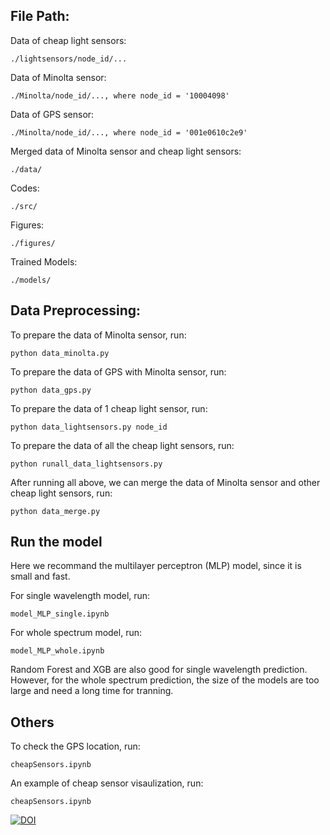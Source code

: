 

## File Path:

Data of cheap light sensors:

	./lightsensors/node_id/...

Data of Minolta sensor:

	./Minolta/node_id/..., where node_id = '10004098'

Data of GPS sensor:

	./Minolta/node_id/..., where node_id = '001e0610c2e9'

Merged data of Minolta sensor and cheap light sensors:

	./data/

Codes:

	./src/

Figures:

	./figures/

Trained Models:

	./models/


## Data Preprocessing:

To prepare the data of Minolta sensor, run:

	python data_minolta.py

To prepare the data of GPS with Minolta sensor, run:

	python data_gps.py

To prepare the data of 1 cheap light sensor, run:

	python data_lightsensors.py node_id

To prepare the data of all the cheap light sensors, run:

	python runall_data_lightsensors.py

After running all above, we can merge the data of Minolta sensor and other cheap light sensors, run:

	python data_merge.py



## Run the model

Here we recommand the multilayer perceptron (MLP) model, since it is small and fast.

For single wavelength model, run:

	model_MLP_single.ipynb

For whole spectrum model, run:

	model_MLP_whole.ipynb


Random Forest and XGB are also good for single wavelength prediction. However, for the whole spectrum prediction, the size of the models are too large and need a long time for tranning.


## Others

To check the GPS location, run:

	cheapSensors.ipynb

An example of cheap sensor visaulization, run:

	cheapSensors.ipynb




[![DOI](https://zenodo.org/badge/244495599.svg)](https://zenodo.org/badge/latestdoi/244495599)

